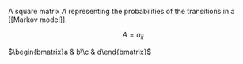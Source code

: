 A square matrix $A$ representing the probabilities of the transitions in a [[Markov model]].


$$A = {a_{ij}}$$


$\begin{bmatrix}a & b\\c & d\end{bmatrix}$
